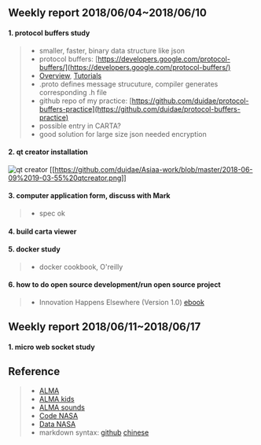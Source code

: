 ## Weekly report 2018/06/04~2018/06/10

#### 1. protocol buffers study
>* smaller, faster, binary data structure like json
>* protocol buffers: [https://developers.google.com/protocol-buffers/](https://developers.google.com/protocol-buffers/)
>* [Overview](https://developers.google.com/protocol-buffers/docs/overview), [Tutorials](https://developers.google.com/protocol-buffers/docs/tutorials)
>* .proto defines message strucuture, compiler generates corresponding .h file
>* github repo of my practice: [https://github.com/duidae/protocol-buffers-practice](https://github.com/duidae/protocol-buffers-practice)
>* possible entry in CARTA?
>* good solution for large size json needed encryption

#### 2. qt creator installation
![qt creator](https://github.com/duidae/Asiaa-work/blob/master/2018-06-09%2019-03-55%20qtcreator.png)
[[https://github.com/duidae/Asiaa-work/blob/master/2018-06-09%2019-03-55%20qtcreator.png]]
#### 3. computer application form, discuss with Mark
>* spec ok

#### 4. build carta viewer

#### 5. docker study
>* docker cookbook, O'reilly

#### 6. how to do open source development/run open source project
>* Innovation Happens Elsewhere (Version 1.0) [ebook](https://www.dreamsongs.com/IHE/)

## Weekly report 2018/06/11~2018/06/17
#### 1. micro web socket study

## Reference
>* [ALMA](http://www.almaobservatory.org/en/home/)
>* [ALMA kids](http://kids.alma.cl/?lang=zh)
>* [ALMA sounds](http://www.almasounds.org/)
>* [Code NASA](https://code.nasa.gov/)
>* [Data NASA](https://data.nasa.gov/)
>* markdown syntax: [github](https://guides.github.com/features/mastering-markdown/) [chinese](https://github.com/othree/markdown-syntax-zhtw)
